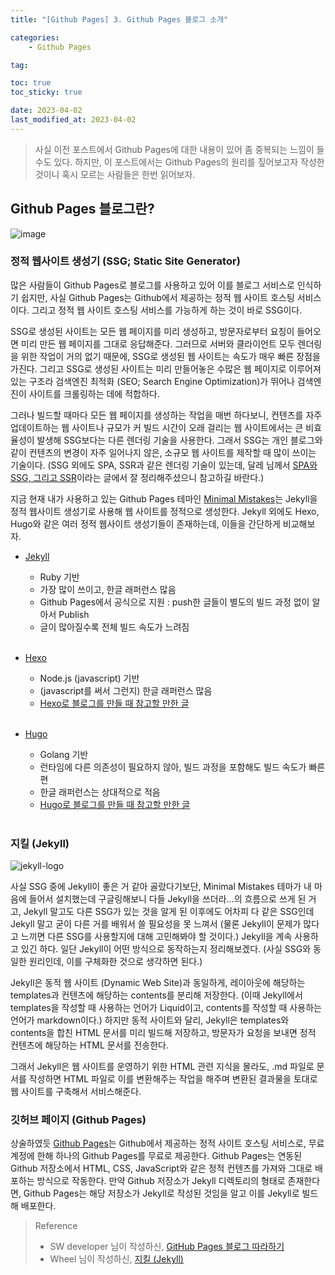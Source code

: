 ```yaml
---
title: "[Github Pages] 3. Github Pages 블로그 소개"

categories:
    - Github Pages

tag:

toc: true
toc_sticky: true

date: 2023-04-02
last_modified_at: 2023-04-02
---
```


> 사실 이전 포스트에서 Github Pages에 대한 내용이 있어 좀 중복되는 느낌이 들 수도 있다. 하지만, 이 포스트에서는 Github Pages의 원리를 짚어보고자 작성한 것이니 혹시 모르는 사람들은 한번 읽어보자.

## Github Pages 블로그란?

![image](https://user-images.githubusercontent.com/105341168/229191108-c3f52e0c-4b2b-46af-9e07-5c59bd89183d.jpeg)

### 정적 웹사이트 생성기 (SSG; Static Site Generator)

많은 사람들이 Github Pages로 블로그를 사용하고 있어 이를 블로그 서비스로 인식하기 쉽지만, 사실 Github Pages는 Github에서 제공하는 정적 웹 사이트 호스팅 서비스이다. 그리고 정적 웹 사이트 호스팅 서비스를 가능하게 하는 것이 바로 SSG이다.<br>

SSG로 생성된 사이트는 모든 웹 페이지를 미리 생성하고, 방문자로부터 요칭이 들어오면 미리 만든 웹 페이지를 그대로 응답해준다. 그러므로 서버와 클라이언트 모두 렌더링을 위한 작업이 거의 없기 때문에, SSG로 생성된 웹 사이트는 속도가 매우 빠른 장점을 가진다. 그리고 SSG로 생성된 사이트는 미리 만들어놓은 수많은 웹 페이지로 이루어져 있는 구조라 검색엔진 최적화 (SEO; Search Engine Optimization)가 뛰어나 검색엔진이 사이트를 크롤링하는 데에 적합하다.<br>

그러나 빌드할 때마다 모든 웹 페이지를 생성하는 작업을 매번 하다보니, 컨텐츠를 자주 업데이트하는 웹 사이트나 규모가 커 빌드 시간이 오래 걸리는 웹 사이트에서는 큰 비효율성이 발생해 SSG보다는 다른 렌더링 기술을 사용한다. 그래서 SSG는 개인 블로그와 같이 컨텐츠의 변경이 자주 일어나지 않은, 소규모 웹 사이트를 제작할 때 많이 쓰이는 기술이다. (SSG 외에도 SPA, SSR과 같은 렌더링 기술이 있는데, 달레 님께서 <a href="https://www.daleseo.com/spa-ssg-ssr/">SPA와 SSG, 그리고 SSR</a>이라는 글에서 잘 정리해주셨으니 참고하길 바란다.)<br>

지금 현재 내가 사용하고 있는 Github Pages 테마인 <a href="https://mmistakes.github.io/minimal-mistakes/">Minimal Mistakes</a>는 Jekyll을 정적 웹사이트 생성기로 사용해 웹 사이트를 정적으로 생성한다. Jekyll 외에도 Hexo, Hugo와 같은 여러 정적 웹사이트 생성기들이 존재하는데, 이들을 간단하게 비교해보자.

- <a href="https://jekyllrb-ko.github.io">Jekyll</a>
  - Ruby 기반
  - 가장 많이 쓰이고, 한글 래퍼런스 많음
  - Github Pages에서 공식으로 지원 : push한 글들이 별도의 빌드 과정 없이 알아서 Publish
  - 글이 많아질수록 전체 빌드 속도가 느려짐
<br><br>

- <a href="https://hexo.io/ko/index.html">Hexo</a>
  - Node.js (javascript) 기반
  - (javascript를 써서 그런지) 한글 래퍼런스 많음
  - <a href="https://www.holaxprogramming.com/2017/04/16/github-page-and-hexo/">Hexo로 블로그를 만들 때 참고할 만한 글</a>
<br><br>

- <a href="https://gohugo.io">Hugo</a>
  - Golang 기반
  - 런타임에 다른 의존성이 필요하지 않아, 빌드 과정을 포함해도 빌드 속도가 빠른 편
  - 한글 래퍼런스는 상대적으로 적음
  - <a href="https://github.com/Integerous/Integerous.github.io">Hugo로 블로그를 만들 때 참고할 만한 글</a>
<br><br>

### 지킬 (Jekyll)

![jekyll-logo](https://user-images.githubusercontent.com/105341168/229413193-0534897e-6fdc-4c1a-888e-8e2e011045c5.jpg)

사실 SSG 중에 Jekyll이 좋은 거 같아 골랐다기보단, Minimal Mistakes 테마가 내 마음에 들어서 설치했는데 구글링해보니 다들 Jekyll을 쓰더라...의 흐름으로 쓰게 된 거고, Jekyll 말고도 다른 SSG가 있는 것을 알게 된 이후에도 어차피 다 같은 SSG인데 Jekyll 말고 굳이 다른 거를 배워서 쓸 필요성을 못 느껴서 (물론 Jekyll이 문제가 많다고 느끼면 다른 SSG를 사용할지에 대해 고민해봐야 할 것이다.) Jekyll을 계속 사용하고 있긴 하다. 일단 Jekyll이 어떤 방식으로 동작하는지 정리해보겠다. (사실 SSG와 동일한 원리인데, 이를 구체화한 것으로 생각하면 된다.)<br>

Jekyll은 동적 웹 사이트 (Dynamic Web Site)과 동일하게, 레이아웃에 해당하는 templates과 컨텐츠에 해당하는 contents를 분리해 저장한다. (이때 Jekyll에서 templates을 작성할 때 사용하는 언어가 Liquid이고, contents를 작성할 때 사용하는 언어가 markdown이다.) 하지만 동적 사이트와 달리, Jekyll은 templates와 contents을 합친 HTML 문서를 미리 빌드해 저장하고, 방문자가 요청을 보내면 정적 컨텐츠에 해당하는 HTML 문서를 전송한다.<br>

그래서 Jekyll은 웹 사이트를 운영하기 위한 HTML 관련 지식을 몰라도, .md 파일로 문서를 작성하면 HTML 파일로 이를 변환해주는 작업을 해주며 변환된 결과물을 토대로 웹 사이트를 구축해서 서비스해준다. 

### 깃허브 페이지 (Github Pages)

상술하였듯 <a href="https://pages.github.com">Github Pages</a>는 Github에서 제공하는 정적 사이트 호스팅 서비스로, 무료 계정에 한해 하나의 Github Pages를 무료로 제공한다. Github Pages는 연동된 Github 저장소에서 HTML, CSS, JavaScript와 같은 정적 컨텐츠를 가져와 그대로 배포하는 방식으로 작동한다. 만약 Github 저장소가 Jekyll 디렉토리의 형태로 존재한다면, Github Pages는 해당 저장소가 Jekyll로 작성된 것임을 알고 이를 Jekyll로 빌드해 배포한다.<br>

> Reference
> - SW developer 님이 작성하신, <a href="https://devinlife.com/howto/">GitHub Pages 블로그 따라하기</a>
> - Wheel 님이 작성하신, <a href="https://heekangpark.github.io/categories#jekyll">지킬 (Jekyll)</a>